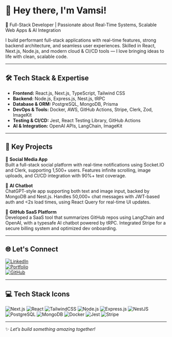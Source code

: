 # 👋 Hey there, I'm Vamsi!

🎯 Full-Stack Developer | Passionate about Real-Time Systems, Scalable Web Apps & AI Integration

I build performant full-stack applications with real-time features, strong backend architecture, and seamless user experiences. Skilled in React, Next.js, Node.js, and modern cloud & CI/CD tools — I love bringing ideas to life with clean, scalable code.

---

## 🛠 Tech Stack & Expertise

- **Frontend:** React.js, Next.js, TypeScript, Tailwind CSS  
- **Backend:** Node.js, Express.js, Nest.js, tRPC  
- **Database & ORM:** PostgreSQL, MongoDB, Prisma  
- **DevOps & Tools:** Docker, AWS, GitHub Actions, Stripe, Clerk, Zod, ImageKit  
- **Testing & CI/CD:** Jest, React Testing Library, GitHub Actions  
- **AI & Integration:** OpenAI APIs, LangChain, ImageKit

---

## 🚀 Key Projects

🔹 **Social Media App**  
Built a full-stack social platform with real-time notifications using Socket.IO and Clerk, supporting 1,500+ users. Features infinite scrolling, image uploads, and CI/CD integration with 90%+ test coverage.

🔹 **AI Chatbot**  
ChatGPT-style app supporting both text and image input, backed by MongoDB and Nest.js. Handles 50,000+ chat messages with JWT-based auth and <2s load times, using React Query for real-time UI updates.

🔹 **GitHub SaaS Platform**  
Developed a SaaS tool that summarizes GitHub repos using LangChain and OpenAI, with a typesafe AI chatbot powered by tRPC. Integrated Stripe for a secure billing system and optimized dev onboarding.

---

## 🌐 Let's Connect

[![LinkedIn](https://img.shields.io/badge/LinkedIn-blue?logo=linkedin)](https://www.linkedin.com/in/vamsi0874/)  
[![Portfolio](https://img.shields.io/badge/Portfolio-visit-orange)](https://portfolio-mocha-phi-37.vercel.app/)  
[![GitHub](https://img.shields.io/badge/GitHub-profile-black?logo=github)](https://github.com/vamsi0874)

---

## 💻 Tech Stack Icons

![Next.js](https://img.shields.io/badge/Next.js-black?logo=next.js)
![React](https://img.shields.io/badge/React-20232a?logo=react&logoColor=61DAFB)
![TailwindCSS](https://img.shields.io/badge/TailwindCSS-06B6D4?logo=tailwindcss&logoColor=white)
![Node.js](https://img.shields.io/badge/Node.js-339933?logo=node.js&logoColor=white)
![Express.js](https://img.shields.io/badge/Express.js-000000?logo=express&logoColor=white)
![NestJS](https://img.shields.io/badge/NestJS-E0234E?logo=nestjs&logoColor=white)
![PostgreSQL](https://img.shields.io/badge/PostgreSQL-336791?logo=postgresql&logoColor=white)
![MongoDB](https://img.shields.io/badge/MongoDB-47A248?logo=mongodb&logoColor=white)
![Docker](https://img.shields.io/badge/Docker-2496ED?logo=docker&logoColor=white)
![Jest](https://img.shields.io/badge/Jest-C21325?logo=jest&logoColor=white)
![Stripe](https://img.shields.io/badge/Stripe-635BFF?logo=stripe&logoColor=white)

---

✨ *Let’s build something amazing together!*
